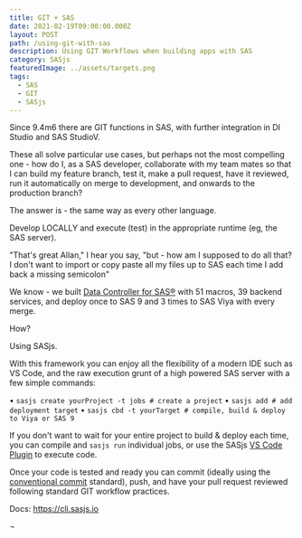 ```yaml
---
title: GIT + SAS
date: 2021-02-19T09:00:00.000Z
layout: POST
path: /using-git-with-sas
description: Using GIT Workflows when building apps with SAS
category: SASjs
featuredImage: ../assets/targets.png
tags:
  - SAS
  - GIT
  - SASjs
---
```


Since 9.4m6 there are GIT functions in SAS, with further integration in DI Studio and SAS StudioV.

These all solve particular use cases, but perhaps not the most compelling one - how do I, as a SAS developer, collaborate with my team mates so that I can build my feature branch, test it, make a pull request, have it reviewed, run it automatically on merge to development, and onwards to the production branch?

The answer is - the same way as every other language.

Develop LOCALLY and execute (test) in the appropriate runtime (eg, the SAS server).

"That's great Allan," I hear you say, "but - how am I supposed to do all that? I don't want to import or copy paste all my files up to SAS each time I add back a missing semicolon"

We know - we built [Data Controller for SAS®](https://datacontroller.io) with 51 macros, 39 backend services, and deploy once to SAS 9 and 3 times to SAS Viya with every merge.

How?

Using SASjs.

With this framework you can enjoy all the flexibility of a modern IDE such as VS Code, and the raw execution grunt of a high powered SAS server with a few simple commands:

• `sasjs create yourProject -t jobs # create a project`
• `sasjs add # add deployment target`
• `sasjs cbd -t yourTarget # compile, build & deploy to Viya or SAS 9`

If you don't want to wait for your entire project to build & deploy each time, you can compile and `sasjs run` individual jobs, or use the SASjs [VS Code Plugin](https://marketplace.visualstudio.com/items?itemName=SASjs.sasjs-for-vscode) to execute code.

Once your code is tested and ready you can commit (ideally using the [conventional commit](https://www.conventionalcommits.org/en/v1.0.0/) standard), push, and have your pull request reviewed following standard GIT workflow practices.

Docs: https://cli.sasjs.io

¬[](https://i.imgur.com/gIYp5OG.png)
